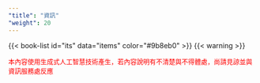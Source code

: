 ```yaml
---
"title": "資訊"
"weight": 20
---
```


{{< book-list id="its" data="items" color="#9b8eb0" >}}
{{< warning >}}
<p>
   <font color="red" size="2pt">本內容使用生成式人工智慧技術產生，若內容說明有不清楚與不得體處，尚請見諒並與資訊服務處反應</font>
</p>
